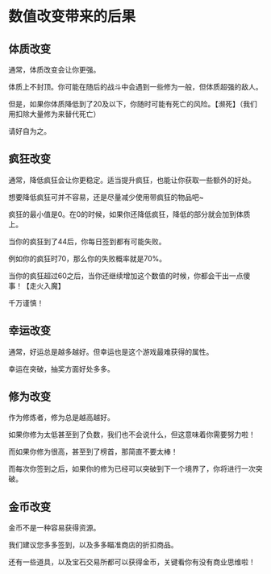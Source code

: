 # 数值改变带来的后果

## 体质改变
通常，体质改变会让你更强。

体质上不封顶。你可能在随后的战斗中会遇到一些修为一般，但体质超强的敌人。

但是，如果你体质降低到了20及以下，你随时可能有死亡的风险。【濒死】（我们用扣除大量修为来替代死亡）

请好自为之。

## 疯狂改变
通常，降低疯狂会让你更稳定。适当提升疯狂，也能让你获取一些额外的好处。

想要降低疯狂可并不容易，还是尽量减少使用带疯狂的物品吧~

疯狂的最小值是0。在0的时候，如果你还降低疯狂，降低的部分就会加到体质上。

当你的疯狂到了44后，你每日签到都有可能失败。

例如你的疯狂时70，那么你的失败概率就是70%。

当你的疯狂超过60之后，当你还继续增加这个数值的时候，你都会干出一点傻事！【走火入魔】

千万谨慎！

## 幸运改变
通常，好运总是越多越好。但幸运也是这个游戏最难获得的属性。

幸运在突破，抽奖方面好处多多。

## 修为改变
作为修炼者，修为总是越高越好。

如果你修为太低甚至到了负数，我们也不会说什么，但这意味着你需要努力啦！

而如果你修为很高，甚至到了榜首，那简直不要太棒！

而每次你签到之后，如果你的修为已经可以突破到下一个境界了，你将进行一次突破。

## 金币改变
金币不是一种容易获得资源。

我们建议您多多签到，以及多多瞄准商店的折扣商品。

还有一些道具，以及宝石交易所都可以获得金币，关键看你有没有商业思维啦！